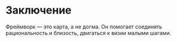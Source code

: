 # Заключение

Фреймворк — это карта, а не догма. Он помогает соединять рациональность и близость, двигаться к визии малыми шагами.
